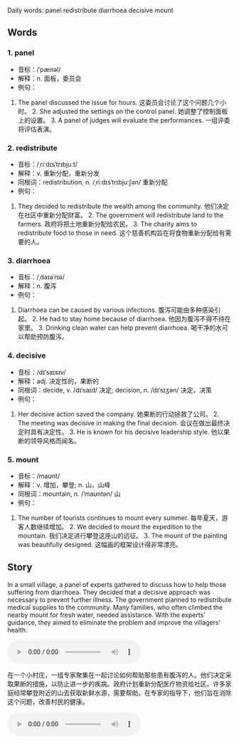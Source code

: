 Daily words: panel redistribute diarrhoea decisive mount

## Words
### 1. panel
- 音标：/ˈpænəl/ <span style="cursor: pointer;" onclick="document.getElementById('audio-player-1').play()"><i class="fas fa-volume-up"></i></span>
<audio id="audio-player-1" src="audios/words/panel.mp3" style="display:none;"></audio>
- 解释：n. 面板，委员会
- 例句：
1. The panel discussed the issue for hours. 这委员会讨论了这个问题几个小时。 2. She adjusted the settings on the control panel. 她调整了控制面板上的设置。 3. A panel of judges will evaluate the performances. 一组评委将评估表演。

### 2. redistribute
- 音标：/ˌriːdɪsˈtrɪbjuːt/ <span style="cursor: pointer;" onclick="document.getElementById('audio-player-2').play()"><i class="fas fa-volume-up"></i></span>
<audio id="audio-player-2" src="audios/words/redistribute.mp3" style="display:none;"></audio>
- 解释：v. 重新分配，重新分发
- 同根词：redistribution, n. /ˌriːdɪsˈtrɪbjuːʃən/ 重新分配
- 例句：
1. They decided to redistribute the wealth among the community. 他们决定在社区中重新分配财富。 2. The government will redistribute land to the farmers. 政府将把土地重新分配给农民。 3. The charity aims to redistribute food to those in need. 这个慈善机构旨在将食物重新分配给有需要的人。

### 3. diarrhoea
- 音标：/ˌdaɪəˈrɪə/ <span style="cursor: pointer;" onclick="document.getElementById('audio-player-3').play()"><i class="fas fa-volume-up"></i></span>
<audio id="audio-player-3" src="audios/words/diarrhoea.mp3" style="display:none;"></audio>
- 解释：n. 腹泻
- 例句：
1. Diarrhoea can be caused by various infections. 腹泻可能由多种感染引起。 2. He had to stay home because of diarrhoea. 他因为腹泻不得不待在家里。 3. Drinking clean water can help prevent diarrhoea. 喝干净的水可以帮助预防腹泻。

### 4. decisive
- 音标：/dɪˈsaɪsɪv/ <span style="cursor: pointer;" onclick="document.getElementById('audio-player-4').play()"><i class="fas fa-volume-up"></i></span>
<audio id="audio-player-4" src="audios/words/decisive.mp3" style="display:none;"></audio>
- 解释：adj. 决定性的，果断的
- 同根词：decide, v. /dɪˈsaɪd/ 决定; decision, n. /dɪˈsɪʒən/ 决定，决策
- 例句：
1. Her decisive action saved the company. 她果断的行动拯救了公司。 2. The meeting was decisive in making the final decision. 会议在做出最终决定时具有决定性。 3. He is known for his decisive leadership style. 他以果断的领导风格而闻名。

### 5. mount
- 音标：/maʊnt/ <span style="cursor: pointer;" onclick="document.getElementById('audio-player-5').play()"><i class="fas fa-volume-up"></i></span>
<audio id="audio-player-5" src="audios/words/mount.mp3" style="display:none;"></audio>
- 解释：v. 增加，攀登; n. 山，山峰
- 同根词：mountain, n. /ˈmaʊntən/ 山
- 例句：
1. The number of tourists continues to mount every summer. 每年夏天，游客人数继续增加。 2. We decided to mount the expedition to the mountain. 我们决定进行攀登这座山的远征。 3. The mount of the painting was beautifully designed. 这幅画的框架设计得非常漂亮。

## Story
In a small village, a panel of experts gathered to discuss how to help those suffering from diarrhoea. They decided that a decisive approach was necessary to prevent further illness. The government planned to redistribute medical supplies to the community. Many families, who often climbed the nearby mount for fresh water, needed assistance. With the experts' guidance, they aimed to eliminate the problem and improve the villagers' health.

<audio controls>
  <source src="https://files.dwong.top/story/2024-10-15-english.mp3" type="audio/mpeg">
  你的浏览器不支持音频元素。
</audio>
  

在一个小村庄，一组专家聚集在一起讨论如何帮助那些患有腹泻的人。他们决定采取果断的措施，以防止进一步的疾病。政府计划重新分配医疗物资给社区。许多家庭经常攀登附近的山去获取新鲜水源，需要帮助。在专家的指导下，他们旨在消除这个问题，改善村民的健康。

<audio controls>
  <source src="https://files.dwong.top/story/2024-10-15-chinese.mp3" type="audio/mpeg">
  你的浏览器不支持音频元素。
</audio>
  

